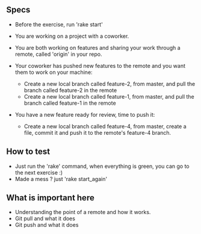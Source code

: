 ## Specs
- Before the exercise, run 'rake start'

- You are working on a project with a coworker. 
- You are both working on features and sharing your work through a remote, called 'origin' in your repo.

- Your coworker has pushed new features to the remote and you want them to work on your machine: 
    + Create a new local branch called feature-2, from master, and pull the branch called feature-2 in the remote
    + Create a new local branch called feature-1, from master, and pull the branch called feature-1 in the remote

- You have a new feature ready for review, time to push it: 
    + Create a new local branch called feature-4, from master, create a file, commit it and push it to the remote's feature-4 branch. 

## How to test
- Just run the 'rake' command, when everything is green, you can go to the next exercise :)
- Made a mess ? just 'rake start_again'

## What is important here 
- Understanding the point of a remote and how it works.
- Git pull and what it does
- Git push and what it does
